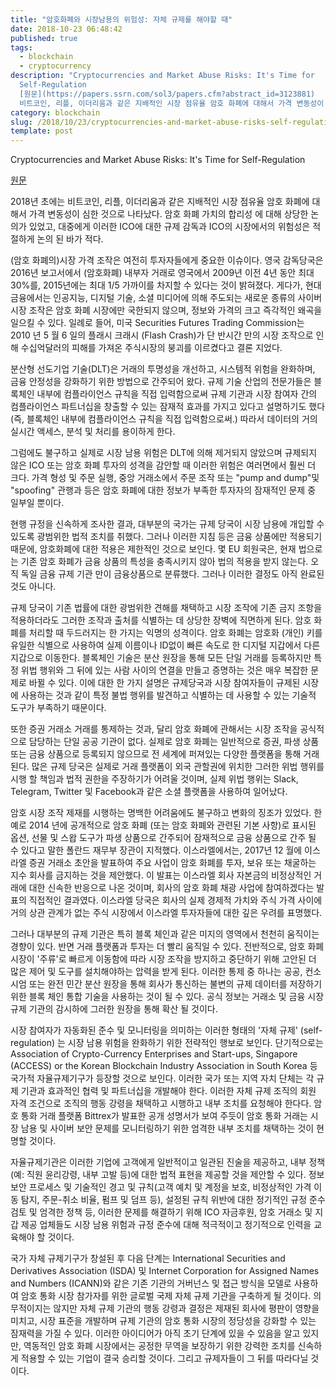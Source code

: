 ```yaml
---
title: "암호화폐와 시장남용의 위험성: 자체 규제를 해야할 때"
date: 2018-10-23 06:48:42
published: true
tags:
  - blockchain
  - cryptocurrency
description: "Cryptocurrencies and Market Abuse Risks: It's Time for
  Self-Regulation
  [원문](https://papers.ssrn.com/sol3/papers.cfm?abstract_id=3123881)   2018년 초에는
  비트코인, 리플, 이더리움과 같은 지배적인 시장 점유율 암호 화폐에 대해서 가격 변동성이 ..."
category: blockchain
slug: /2018/10/23/cryptocurrencies-and-market-abuse-risks-self-regulation/
template: post
---
```

Cryptocurrencies and Market Abuse Risks: It's Time for Self-Regulation

[원문](https://papers.ssrn.com/sol3/papers.cfm?abstract_id=3123881)
 
2018년 초에는 비트코인, 리플, 이더리움과 같은 지배적인 시장 점유율 암호 화폐에 대해서 가격 변동성이 심한 것으로 나타났다. 암호 화폐 가치의 합리성 에 대해 상당한 논의가 있었고, 대중에게 이러한 ICO에 대한 규제 감독과 ICO의 시장에서의 위험성은 적절하게 논의 된 바가 적다.

(암호 화폐의)시장 가격 조작은 여전히 투자자들에게 중요한 이슈이다. 영국 감독당국은 2016년 보고서에서 (암호화폐) 내부자 거래로 영국에서 2009년 이전 4년 동안 최대 30%를, 2015년에는 최대 1/5 가까이를 차지할 수 있다는 것이 밝혀졌다. 게다가, 현대 금융에서는 인공지능, 디지털 기술, 소셜 미디어에 의해 주도되는 새로운 종류의 사이버 시장 조작은 암호 화폐 시장에만 국한되지 않으며, 정보와 가격의 크고 즉각적인 왜곡을 일으킬 수 있다. 일례로 들어, 미국 Securities Futures Trading Commission는 2010 년 5 월 6 일의 플래시 크래시 (Flash Crash)가 단 반시간 만의 시장 조작으로 인해 수십억달러의 피해를 가져온 주식시장의 붕괴를 이르켰다고 결론 지었다.

분산형 선도기업 기술(DLT)은 거래의 투명성을 개선하고, 시스템적 위험을 완화하며, 금융 안정성을 강화하기 위한 방법으로 간주되어 왔다.  규제 기술 산업의 전문가들은 블록체인 내부에 컴플라이언스 규칙을 직접 입력함으로써 규제 기관과 시장 참여자 간의 컴플라이언스 파트너십을 창출할 수 있는 잠재적 효과를 가지고 있다고 설명하기도 했다(즉, 블록체인 내부에 컴플라이언스 규칙을 직접 입력함으로써.) 따라서 데이터의 거의 실시간 액세스, 분석 및 처리를 용이하게 한다.

그럼에도 불구하고 실제로 시장 남용 위험은 DLT에 의해 제거되지 않았으며 규제되지 않은 ICO 또는 암호 화폐 투자의 성격을 감안할 때 이러한 위험은 여러면에서 훨씬 더 크다. 가격 형성 및 주문 실행, 중앙 거래소에서 주문 조작 또는 "pump and dump"및 "spoofing" 관행과 등은 암호 화폐에 대한 정보가 부족한 투자자의 잠재적인 문제 중 일부일 뿐이다.

현행 규정을 신속하게 조사한 결과, 대부분의 국가는 규제 당국이 시장 남용에 개입할 수 있도록 광범위한 법적 조치를 취했다. 그러나 이러한 지침 등은 금융 상품에만 적용되기 때문에, 암호화폐에 대한 적용은 제한적인 것으로 보인다. 몇 EU 회원국은, 현재 법으로는 기존 암호 화폐가 금융 상품의 특성을 충족시키지 않아 법의 적용을 받지 않는다. 오직 독일 금융 규제 기관 만이 금융상품으로 분류했다. 그러나 이러한 결정도 아직 완료된 것도 아니다.

규제 당국이 기존 법률에 대한 광범위한 견해를 채택하고 시장 조작에 기존 금지 조항을 적용하더라도 그러한 조작과 출처를 식별하는 데 상당한 장벽에 직면하게 된다. 암호 화폐를 처리할 때 두드러지는 한 가지는 익명의 성격이다. 암호 화폐는 암호화 (개인) 키를 유일한 식별으로 사용하여 실제 이름이나 ID없이 빠른 속도로 한 디지털 지갑에서 다른 지갑으로 이동한다. 블록체인 기술은 분산 원장을 통해 모든 단일 거래를 등록하지만 특정 위법 행위와 그 뒤에 있는 사람 사이의 연결을 만들고 증명하는 것은 매우 복잡한 문제로 바뀔 수 있다. 이에 대한 한 가지 설명은 규제당국과 시장 참여자들이 규제된 시장에 사용하는 것과 같이 특정 불법 행위를 발견하고 식별하는 데 사용할 수 있는 기술적 도구가 부족하기 때문이다.

또한 증권 거래소 거래를 통제하는 것과, 달리 암호 화폐에 관해서는 시장 조작을 공식적으로 담당하는 단일 공공 기관이 없다. 실제로 암호 화폐는 일반적으로 증권, 파생 상품 또는 금융 상품으로 등록되지 않으므로 전 세계에 퍼져있는 다양한 플랫폼을 통해 거래된다. 많은 규제 당국은 실제로 거래 플랫폼이 외국 관할권에 위치한 그러한 위법 행위를 시행 할 책임과 법적 권한을 주장하기가 어려울 것이며, 실제 위법 행위는 Slack, Telegram, Twitter 및 Facebook과 같은 소셜 플랫폼을 사용하여 일어났다.

암호 시장 조작 제재를 시행하는 명백한 어려움에도 불구하고 변화의 징조가 있었다. 한 예로 2014 년에 공개적으로 암호 화폐 (또는 암호 화폐와 관련된 기본 사항)로 표시된 옵션, 선물 및 스왑 도구가 파생 상품으로 간주되어 잠재적으로 금융 상품으로 간주 될 수 있다고 말한 폴란드 재무부 장관이 지적했다. 이스라엘에서는, 2017년 12 월에 이스라엘 증권 거래소 초안을 발표하여 주요 사업이 암호 화폐를 투자, 보유 또는 채굴하는 지수 회사를 금지하는 것을 제안했다. 이 발표는 이스라엘 회사 자본금의 비정상적인 거래에 대한 신속한 반응으로 나온 것이며, 회사의 암호 화폐 채광 사업에 참여하겠다는 발표의 직접적인 결과였다. 이스라엘 당국은 회사의 실제 경제적 가치와 주식 가격 사이에 거의 상관 관계가 없는 주식 시장에서 이스라엘 투자자들에 대한 깊은 우려를 표명했다.

그러나 대부분의 규제 기관은 특히 블록 체인과 같은 미지의 영역에서 천천히 움직이는 경향이 있다. 반면 거래 플랫폼과 투자는 더 빨리 움직일 수 있다. 전반적으로, 암호 화폐 시장이 '주류'로 빠르게 이동함에 따라 시장 조작을 방지하고 중단하기 위해 고안된 더 많은 제어 및 도구를 설치해야하는 압력을 받게 된다. 이러한 통제 중 하나는 공공, 컨소시엄 또는 완전 민간 분산 원장을 통해 회사가 통신하는 불변의 규제 데이터를 저장하기 위한 블록 체인 통합 기술을 사용하는 것이 될 수 있다. 공식 정보는 거래소 및 금융 시장 규제 기관의 감시하에 그러한 원장을 통해 확산 될 것이다.

시장 참여자가 자동화된 준수 및 모니터링을 의미하는 이러한 형태의 '자체 규제' (self-regulation) 는 시장 남용 위험을 완화하기 위한 전략적인 행보로 보인다. 단기적으로는 Association of Crypto-Currency Enterprises and Start-ups, Singapore (ACCESS) or the Korean Blockchain Industry Association in South Korea 등 국가적 자율규제기구가 등장할 것으로 보인다. 이러한 국가 또는 지역 자치 단체는 각 규제 기관과 효과적인 협력 및 파트너십을 개발해야 한다. 이러한 자체 규제 조직의 회원 자격 조건으로 조직의 행동 강령을 채택하고 시행하고 내부 조치를 요청해야 한다다. 암호 통화 거래 플랫폼 Bittrex가 발표한 공개 성명서가 보여 주듯이 암호 통화 거래는 시장 남용 및 사이버 보안 문제를 모니터링하기 위한 엄격한 내부 조치를 채택하는 것이 현명할 것이다.

자율규제기관은 이러한 기업에 고객에게 일반적이고 일관된 진술을 제공하고, 내부 정책(예: 직원 윤리강령, 내부 고발 등)에 대한 법적 표현을 제공할 것을 제안할 수 있다. 정보 보안 프로세스 및 기술적인 경고 및 규칙(고객 예치 및 계정을 보호, 비정상적인 가격 이동 탐지, 주문-취소 비율, 펌프 및 덤프 등), 설정된 규칙 위반에 대한 정기적인 규정 준수 검토 및 엄격한 정책 등, 이러한 문제를 해결하기 위해 ICO 자금후원, 암호 거래소 및 지갑 제공 업체들도 시장 남용 위험과 규정 준수에 대해 적극적이고 정기적으로 인력을 교육해야 할 것이다.

국가 자체 규제기구가 창설된 후 다음 단계는 International Securities and Derivatives Association (ISDA) 및 Internet Corporation for Assigned Names and Numbers (ICANN)와 같은 기존 기관의 거버넌스 및 접근 방식을 모델로 사용하여 암호 통화 시장 참가자를 위한 글로벌 국제 자체 규제 기관을 구축하게 될 것이다. 의무적이지는 않지만 자체 규제 기관의 행동 강령과 결정은 제재된 회사에 평판이 영향을 미치고, 시장 표준을 개발하며 규제 기관의 암호 통화 시장의 정당성을 강화할 수 있는 잠재력을 가질 수 있다. 이러한 아이디어가 아직 초기 단계에 있을 수 있음을 알고 있지만, 역동적인 암호 화폐 시장에서는 공정한 무역을 보장하기 위한 강력한 조치를 신속하게 적용할 수 있는 기업이 결국 승리할 것이다. 그리고 규제자들이 그 뒤를 따라다닐 것이다.

